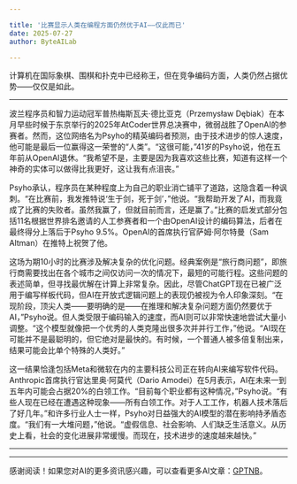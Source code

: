 ```yaml
---

title: '比赛显示人类在编程方面仍然优于AI——仅此而已'
date: 2025-07-27
author: ByteAILab

---
```


计算机在国际象棋、围棋和扑克中已经称王，但在竞争编码方面，人类仍然占据优势——仅仅是如此。

---
波兰程序员和智力运动冠军普热梅斯瓦夫·德比亚克（Przemysław Dębiak）在本月早些时候于东京举行的2025年AtCoder世界总决赛中，微弱战胜了OpenAI的参赛者。然而，这位网络名为Psyho的精英编码者预测，由于技术进步的惊人速度，他可能是最后一位赢得这一荣誉的“人类”。“这很可能，”41岁的Psyho说，他在五年前从OpenAI退休。“我希望不是，主要是因为我喜欢这些比赛，知道有这样一个神奇的实体可以做得比我更好，这让我有点沮丧。”

Psyho承认，程序员在某种程度上为自己的职业消亡铺平了道路，这隐含着一种讽刺。“在比赛前，我发推特说‘生于剑，死于剑’，”他说。“我帮助开发了AI，而我竟成了比赛的失败者。虽然我赢了，但就目前而言，还是赢了。”比赛的启发式部分包括11名根据世界排名邀请的人工参赛者和一个由OpenAI设计的编码算法，后者在最终得分上落后于Psyho 9.5%。OpenAI的首席执行官萨姆·阿尔特曼（Sam Altman）在推特上祝贺了他。

这场为期10小时的比赛涉及解决复杂的优化问题。经典案例是“旅行商问题”，即旅行商需要找出在各个城市之间仅访问一次的情况下，最短的可能行程。这些问题的表述简单，但寻找最优解在计算上非常复杂。因此，尽管ChatGPT现在已被广泛用于编写样板代码，但AI在开放式逻辑问题上的表现仍被视为令人印象深刻。“在现阶段，顶尖人类——要明确的是——在推理和解决复杂问题方面仍然要优于AI，”Psyho说。但人类受限于编码输入的速度，而AI则可以非常快速地尝试大量小调整。“这个模型就像把一个优秀的人类克隆出很多次并并行工作，”他说。“AI现在可能并不是最聪明的，但它绝对是最快的。有时候，一个普通人被多倍复制出来，结果可能会比单个特殊的人类好。”

这一结果恰逢包括Meta和微软在内的主要科技公司正在转向AI来编写软件代码。Anthropic首席执行官达里奥·阿莫代（Dario Amodei）在5月表示，AI在未来一到五年内可能会占据20%的白领工作。“目前每个职业都有这种情况，”Psyho说。“有些人现在已经在遭遇这种现象——所有白领工作。对于人工工作，机器人技术落后了好几年。”和许多行业人士一样，Psyho对日益强大的AI模型的潜在影响持矛盾态度。“我们有一大堆问题，”他说。“虚假信息、社会影响、人们缺乏生活意义。从历史上看，社会的变化进展非常缓慢。而现在，技术进步的速度越来越快。”

---
---
感谢阅读！如果您对AI的更多资讯感兴趣，可以查看更多AI文章：[GPTNB](https://gptnb.com)。